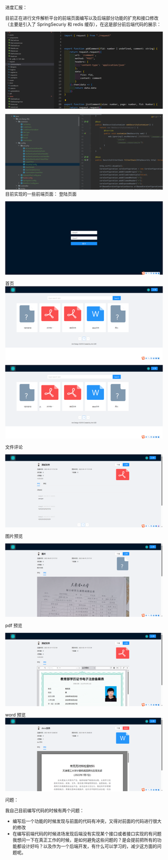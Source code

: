 进度汇报：

目前正在进行文件解析平台的前端页面编写以及后端部分功能的扩充和接口修改（主要是引入了 SpringSecuriy 和 redis 缓存），在这是部分前后端代码的展示：

![](附件/image/常用软件配置_image_1.png)

![](附件/image/常用软件配置_image_2.png)
目前实现的一些前端页面：
登陆页面

![](附件/image/常用软件配置_image_3.png)

首页
![](附件/image/常用软件配置_image_4.png)

![](附件/image/常用软件配置_image_5.png)

文件评论

![](附件/image/常用软件配置_image_6.png)

图片预览

![](附件/image/常用软件配置_image_7.png)

pdf 预览

![](附件/image/常用软件配置_image_8.png)

word 预览
![](附件/image/常用软件配置_image_9.png)

问题：

我自己目前编写代码的时候有两个问题：
- 编写后一个功能的时候发现与前面的代码有冲突，又得对前面的代码进行很大的修改
- 在编写前端代码的时候进场发现后端没有实现某个接口或者接口实现的有问题
我想问一下在真正工作的时候，是如何避免这些问题的？是会提前把所有的功能都设计好吗？以及作为一个后端开发，有什么可以学习的，减少这方面的问题呢。